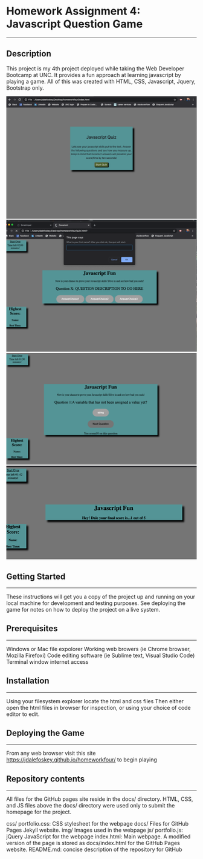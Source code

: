 # Homework Assignment 4: Javascript Question Game
---

## Description
This project is my 4th project deployed while taking the Web Developer Bootcamp at UNC.  It provides a fun approach at learning javascript by playing a game. All of this was created with HTML, CSS, Javascript, Jquery, Bootstrap only.

![screenshot 1](assets/screen1.png)
![screenshot 2](assets/screen2.png)
![screenshot 3](assets/screen3.png)
![screenshot 4](assets/screen4.png)


## Getting Started
---
These instructions will get you a copy of the project up and running on your local machine for development and testing purposes. See deploying the game for notes on how to deploy the project on a live system.

## Prerequisites
---
Windows or Mac file expolorer
Working web browers (ie Chrome browser, Mozilla Firefoxi)
Code editing software (ie Sublime text, Visual Studio Code)
Terminal window
internet access

## Installation
---
Using your filesystem explorer locate the html and css files
Then either open the html files in browser for inspection, or using your choice of code editor to edit.

## Deploying the Game
---
From any web browser visit this site  https://jdalefoskey.github.io/homeworkfour/  to begin playing

## Repository contents
---
All files for the GitHub pages site reside in the docs/ directory. HTML, CSS, and JS files above the docs/ directory were used only to submit the homepage for the project.

css/
portfolio.css: CSS stylesheet for the webpage
docs/
Files for GitHub Pages Jekyll website.
img/
Images used in the webpage
js/
portfolio.js: jQuery JavaScript for the webpage
index.html: Main webpage. A modified version of the page is stored as docs/index.html for the GitHub Pages website.
README.md: concise description of the repository for GitHub



